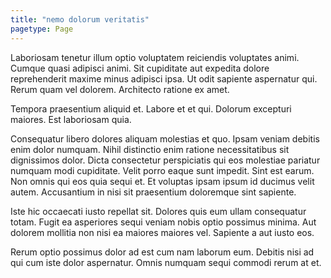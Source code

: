 ```yaml
---
title: "nemo dolorum veritatis"
pagetype: Page
---
```

Laboriosam tenetur illum optio voluptatem reiciendis voluptates animi. Cumque quasi adipisci animi. Sit cupiditate aut expedita dolore reprehenderit maxime minus adipisci ipsa. Ut odit sapiente aspernatur qui. Rerum quam vel dolorem. Architecto ratione ex amet.

Tempora praesentium aliquid et. Labore et et qui. Dolorum excepturi maiores. Est laboriosam quia.

Consequatur libero dolores aliquam molestias et quo. Ipsam veniam debitis enim dolor numquam. Nihil distinctio enim ratione necessitatibus sit dignissimos dolor. Dicta consectetur perspiciatis qui eos molestiae pariatur numquam modi cupiditate. Velit porro eaque sunt impedit. Sint est earum.
Non omnis qui eos quia sequi et. Et voluptas ipsam ipsum id ducimus velit autem. Accusantium in nisi sit praesentium doloremque sint sapiente.

Iste hic occaecati iusto repellat sit. Dolores quis eum ullam consequatur totam. Fugit ea asperiores sequi veniam nobis optio possimus minima. Aut dolorem mollitia non nisi ea maiores maiores vel. Sapiente a aut iusto eos.

Rerum optio possimus dolor ad est cum nam laborum eum. Debitis nisi ad qui cum iste dolor aspernatur. Omnis numquam sequi commodi rerum at et.
